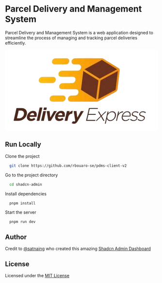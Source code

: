 # Parcel Delivery and Management System

Parcel Delivery and Management System is a web application designed to streamline the process of managing and tracking parcel deliveries efficiently.

![alt text](public/images/pdms-logo.png)

## Run Locally

Clone the project

```bash
  git clone https://github.com/rbouaro-se/pdms-client-v2
```

Go to the project directory

```bash
  cd shadcn-admin
```

Install dependencies

```bash
  pnpm install
```

Start the server

```bash
  pnpm run dev
```

## Author

Credit to [@satnaing](https://github.com/satnaing) who created this amazing [Shadcn Admin Dashboard](https://github.com/satnaing/shadcn-admin.git)

## License

Licensed under the [MIT License](https://choosealicense.com/licenses/mit/)
